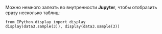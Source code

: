 Можно немного залезть во внутренности **Jupyter**, чтобы отобразить сразу несколько таблиц:

```
from IPython.display import display
display(data3.sample(3)), display(data3.sample(3))
```

